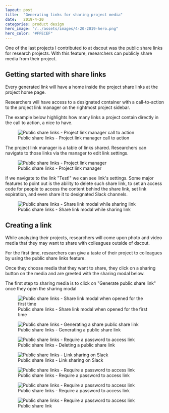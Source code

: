 ```yaml
---
layout: post
title:  "Generating links for sharing project media"
date:   2019-4-20
categories: product design
hero_image: "/../assets/images/4-20-2019-hero.png"
hero_color: "#FFECEF"
---
```


One of the last projects I contributed to at dscout was the public share links for research projects. With this feature, researchers can publicly share media from their project.

## Getting started with share links
Every generated link will have a home inside the project share links at the project home page.

Researchers will have access to a designated container with a call-to-action to the project link manager on the rightmost project sidebar.

The example below highlights how many links a project contain directly in the call to action, a nice to have.

<figure>
	<img src="{{ site.baseurl }}/assets/images/public-share-links-1.png" title="Public share links - Project link manager call to action" />
	<figcaption class="media-caption center">Public share links - Project link manager call to action</figcaption>
</figure>

The project link manager is a table of links shared. Researchers can navigate to those links via the manager to edit link settings.

<figure>
	<img src="{{ site.baseurl }}/assets/images/public-share-links-2.png" title="Public share links - Project link manager" />
	<figcaption class="media-caption center">Public share links - Project link manager</figcaption>
</figure>

If we navigate to the link "Test!" we can see link's settings. Some major features to point out is the ability to delete such share link, to set an access code for people to access the content behind the share link, set link expiration, and even share it to designated Slack channels.

<figure>
	<img src="{{ site.baseurl }}/assets/images/public-share-links-3.png" title="Public share links - Share link modal while sharing link" />
	<figcaption class="media-caption center">Public share links - Share link modal while sharing link</figcaption>
</figure>

## Creating a link

While analyzing their projects, researchers will come upon photo and video media that they may want to share with colleagues outside of dscout.

For the first time, researchers can give a taste of their project to colleagues by using the public share links feature.

Once they choose media that they want to  share, they click on a sharing button on the media and are greeted with the sharing modal below.

The first step to sharing media is to click on "Generate public share link" once they open the sharing modal

<figure>
	<img src="{{ site.baseurl }}/assets/images/public-share-links-4.png" title="Public share links - Share link modal when opened for the first time" />
	<figcaption class="media-caption center">Public share links - Share link modal when opened for the first time</figcaption>
</figure>

<figure>
	<img src="{{ site.baseurl }}/assets/images/public-share-links-5.png" title="Public share links - Generating a share public share link" />
	<figcaption class="media-caption center">Public share links - Generating a public share link</figcaption>
</figure>

<figure>
	<img src="{{ site.baseurl }}/assets/images/public-share-links-8.png" title="Public share links - Require a password to access link" />
	<figcaption class="media-caption center">Public share links - Deleting a public share link</figcaption>
</figure>

<figure>
	<img src="{{ site.baseurl }}/assets/images/public-share-links-6.png" title="Public share links - Link sharing on Slack" />
	<figcaption class="media-caption center">Public share links - Link sharing on Slack</figcaption>
</figure>

<figure>
	<img src="{{ site.baseurl }}/assets/images/public-share-links-7.png" title="Public share links - Require a password to access link" />
	<figcaption class="media-caption center">Public share links - Require a password to access link</figcaption>
</figure>

<figure>
	<img src="{{ site.baseurl }}/assets/images/public-share-links-8.png" title="Public share links - Require a password to access link" />
	<figcaption class="media-caption center">Public share links - Require a password to access link</figcaption>
</figure>

<figure>
	<img src="{{ site.baseurl }}/assets/images/public-share-links-9.png" title="Public share links - Require a password to access link" />
	<figcaption class="media-caption center">Public share link</figcaption>
</figure>
